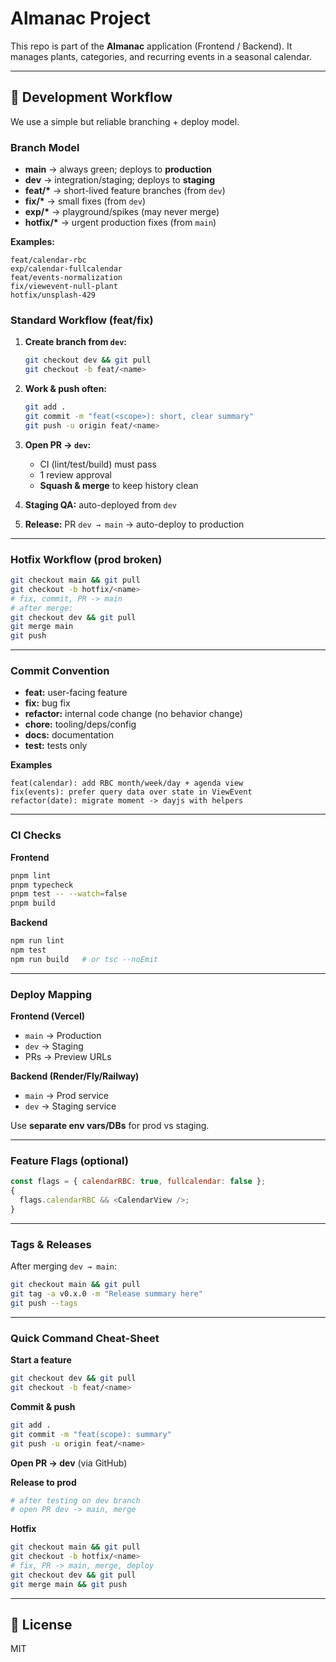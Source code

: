 # Almanac Project

This repo is part of the **Almanac** application (Frontend / Backend).
It manages plants, categories, and recurring events in a seasonal calendar.

---

## 🚀 Development Workflow

We use a simple but reliable branching + deploy model.

### Branch Model

- **main** → always green; deploys to **production**
- **dev** → integration/staging; deploys to **staging**
- **feat/\*** → short-lived feature branches (from `dev`)
- **fix/\*** → small fixes (from `dev`)
- **exp/\*** → playground/spikes (may never merge)
- **hotfix/\*** → urgent production fixes (from `main`)

**Examples:**

```
feat/calendar-rbc
exp/calendar-fullcalendar
feat/events-normalization
fix/viewevent-null-plant
hotfix/unsplash-429
```

### Standard Workflow (feat/fix)

1. **Create branch from `dev`:**

   ```bash
   git checkout dev && git pull
   git checkout -b feat/<name>
   ```

2. **Work & push often:**

   ```bash
   git add .
   git commit -m "feat(<scope>): short, clear summary"
   git push -u origin feat/<name>
   ```

3. **Open PR → `dev`:**

   - CI (lint/test/build) must pass
   - 1 review approval
   - **Squash & merge** to keep history clean

4. **Staging QA:** auto-deployed from `dev`

5. **Release:** PR `dev → main` → auto-deploy to production

---

### Hotfix Workflow (prod broken)

```bash
git checkout main && git pull
git checkout -b hotfix/<name>
# fix, commit, PR -> main
# after merge:
git checkout dev && git pull
git merge main
git push
```

---

### Commit Convention

- **feat:** user-facing feature
- **fix:** bug fix
- **refactor:** internal code change (no behavior change)
- **chore:** tooling/deps/config
- **docs:** documentation
- **test:** tests only

**Examples**

```
feat(calendar): add RBC month/week/day + agenda view
fix(events): prefer query data over state in ViewEvent
refactor(date): migrate moment -> dayjs with helpers
```

---

### CI Checks

**Frontend**

```bash
pnpm lint
pnpm typecheck
pnpm test -- --watch=false
pnpm build
```

**Backend**

```bash
npm run lint
npm test
npm run build   # or tsc --noEmit
```

---

### Deploy Mapping

**Frontend (Vercel)**

- `main` → Production
- `dev` → Staging
- PRs → Preview URLs

**Backend (Render/Fly/Railway)**

- `main` → Prod service
- `dev` → Staging service

Use **separate env vars/DBs** for prod vs staging.

---

### Feature Flags (optional)

```js
const flags = { calendarRBC: true, fullcalendar: false };
{
  flags.calendarRBC && <CalendarView />;
}
```

---

### Tags & Releases

After merging `dev → main`:

```bash
git checkout main && git pull
git tag -a v0.x.0 -m "Release summary here"
git push --tags
```

---

### Quick Command Cheat-Sheet

**Start a feature**

```bash
git checkout dev && git pull
git checkout -b feat/<name>
```

**Commit & push**

```bash
git add .
git commit -m "feat(scope): summary"
git push -u origin feat/<name>
```

**Open PR → dev** (via GitHub)

**Release to prod**

```bash
# after testing on dev branch
# open PR dev -> main, merge
```

**Hotfix**

```bash
git checkout main && git pull
git checkout -b hotfix/<name>
# fix, PR -> main, merge, deploy
git checkout dev && git pull
git merge main && git push
```

---

## 📄 License

MIT
